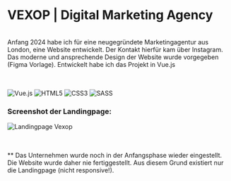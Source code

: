 # VEXOP | Digital Marketing Agency 
<br>
Anfang 2024 habe ich für eine neugegründete Marketingagentur aus London, eine Website entwickelt. Der Kontakt hierfür kam über Instagram. Das moderne und ansprechende Design der Website wurde vorgegeben (Figma Vorlage). Entwickelt habe ich das Projekt in Vue.js   
<br>
<br>
<br>

![Vue.js](https://img.shields.io/badge/vuejs-%2335495e.svg?style=for-the-badge&logo=vuedotjs&logoColor=%234FC08D)
![HTML5](https://img.shields.io/badge/html5-%23E34F26.svg?style=for-the-badge&logo=html5&logoColor=white)
![CSS3](https://img.shields.io/badge/css3-%231572B6.svg?style=for-the-badge&logo=css3&logoColor=white)
![SASS](https://img.shields.io/badge/SASS-hotpink.svg?style=for-the-badge&logo=SASS&logoColor=white)


### Screenshot der Landingpage:

![Landingpage Vexop](https://github.com/user-attachments/assets/2e899c7a-5293-4276-88af-7e3dae83635e)

<br>
<br>
** Das Unternehmen wurde noch in der Anfangsphase wieder eingestellt. Die Website wurde daher nie fertiggestellt. Aus diesem Grund existiert nur die Landingpage (nicht responsive!).
